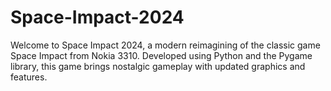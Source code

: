 # Space-Impact-2024
Welcome to Space Impact 2024, a modern reimagining of the classic game Space Impact from Nokia 3310. Developed using Python and the Pygame library, this game brings nostalgic gameplay with updated graphics and features.
